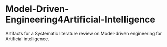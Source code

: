 # Model-Driven-Engineering4Artificial-Intelligence
Artifacts for a Systematic literature review on Model-driven engineering for Artificial intelligence.
